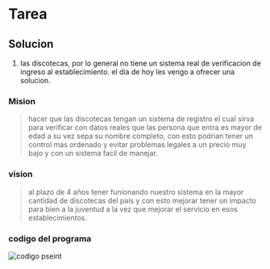 # Tarea
## Solucion
1. las discotecas, por lo general no tiene un sistema real de verificacion de ingreso al establecimiento. el dia de hoy les vengo a ofrecer una solucion.
### Mision
> hacer que las discotecas tengan un sistema de registro el cual sirva para verificar con datos reales que las persona que entra es mayor de edad a su vez sepa su nombre completo, con esto podrian tener un control mas ordenado y evitar problemas legales a un precio muy bajo y con un sistema facil de manejar.
### vision
> al plazo de 4 años tener funionando nuestro sistema en la mayor cantidad de discotecas del pais y con esto mejorar tener un impacto para bien a la juventud a la vez que mejorar el servicio en esos establecimientos.
### codigo del programa
![codigo pseint](gumballGit.png)

